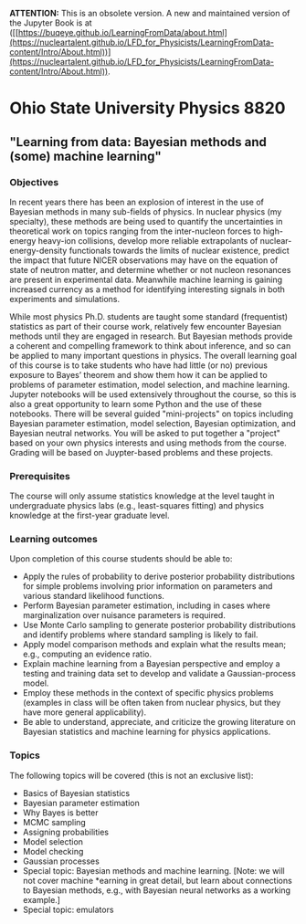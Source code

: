 **ATTENTION:** This is an obsolete version. A new and maintained version of the Jupyter Book is at ([[https://buqeye.github.io/LearningFromData/about.html](https://nucleartalent.github.io/LFD_for_Physicists/LearningFromData-content/Intro/About.html))](https://nucleartalent.github.io/LFD_for_Physicists/LearningFromData-content/Intro/About.html)).

# Ohio State University Physics 8820
## "Learning from data: Bayesian methods and (some) machine learning"

### Objectives

In recent years there has been an explosion of interest in the use of Bayesian methods in many sub-fields of physics. In nuclear physics (my specialty), these methods are being used to quantify the uncertainties in theoretical work on topics ranging from the inter-nucleon forces to high-energy heavy-ion collisions, develop more reliable extrapolants of nuclear-energy-density functionals towards the limits of nuclear existence, predict the impact that future NICER observations may have on the equation of state of neutron matter, and determine whether or not nucleon resonances are present in experimental data. Meanwhile machine learning is gaining increased currency as a method for identifying interesting signals in both experiments and simulations. 

While most physics Ph.D. students are taught some standard (frequentist) statistics as part of their course work, relatively few encounter Bayesian methods until they are engaged in research. But Bayesian methods provide a coherent and compelling framework to think about inference, and so can be applied to many important questions in physics. The overall learning goal of this course is to take students who have had little (or no) previous exposure to Bayes’ theorem and show them how it can be applied to problems of parameter estimation, model selection, and machine learning. Jupyter notebooks will be used extensively throughout the course, so this is also a great opportunity to learn some Python and the use of these notebooks. There will be several guided "mini-projects" on topics including Bayesian parameter estimation, model selection, Bayesian optimization, and Bayesian neutral networks. You will be asked to put together a "project" based on your own physics interests and using methods from the course. Grading will be based on Juypter-based problems and these projects.


### Prerequisites

The course will only assume statistics knowledge at the level taught in undergraduate physics labs (e.g., least-squares fitting) and physics knowledge at the first-year graduate level.


### Learning outcomes

Upon completion of this course students should be able to:

* Apply the rules of probability to derive posterior probability distributions for simple problems involving prior information on parameters and various standard likelihood functions.
* Perform Bayesian parameter estimation, including in cases where marginalization over nuisance parameters is required.
* Use Monte Carlo sampling to generate posterior probability distributions and identify problems where standard sampling is likely to fail.
* Apply model comparison methods and explain what the results mean; e.g., computing an evidence ratio.
* Explain machine learning from a Bayesian perspective and employ a testing and training data set to develop and validate a Gaussian-process model.
* Employ these methods in the context of specific physics problems (examples in class will be often taken from nuclear physics, but they have more general applicability).
* Be able to understand, appreciate, and criticize the growing literature on Bayesian statistics and machine learning for physics applications.


### Topics
The following topics will be covered (this is not an exclusive list):

* Basics of Bayesian statistics
* Bayesian parameter estimation
* Why Bayes is better
* MCMC sampling
* Assigning probabilities
* Model selection
* Model checking
* Gaussian processes
* Special topic: Bayesian methods and machine learning. [Note: we will not cover machine *earning in great detail, but learn about connections to Bayesian methods, e.g., with Bayesian neural networks as a working example.]
* Special topic: emulators
